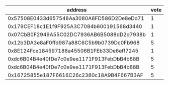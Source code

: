 address|vote|timestamp|signature
---|---|---|---
0x57508E0433d657548Aa3080A6FD586D2De8eDd71|1|1617711647|0x415952bc3cd59b49085cea2c7c766591989dd305ae991990b252df16211677324dcd0234cb82c155c95d925a5d7fef49873173a3d3328b5a536f22b7f2c7e54f1b
0x179CEF18c1E1f9F925A3C7084b600191568d3440|1|1617714891|0xb5dad133e6265f5b3ff3a8094c8477232243f02e13ab7b9e4f0ea8e24aa7cb4b0d4f3e8d634dcc235d94dea1f337a9c1b771b9d498c764743bda0afc0e4885d91c
0x07CbB0F2949A55C02DC7936AB6B5088dD2d7938b|1|1617717335|0x9a3f1d074be3dad614c34d8a52da6effd4d3996d979b528a7ca8be2c6b1c221f291975a7eda5b451018ebfd4d61d8d4c3174a1d264bf161a33d6a23451dfebca1b
0x12b3DA3e8aF0ffd987a88C6C5b9b0739Dc0Fb968|5|1617728440|0x2360526a0ede025168985638a5381cd92ee2d5418723269773dc598856678bd43c9a239aa336a23c06a6b11a6c4f5e53783df4fb5594038bf9ed440ea57f176e1b
0x8E124Fce184597188a45506B1FEb33De6eff7245|1|1617728983|0x5d923320b1302e3121ab1d0c1157537562c2d4984d937877b42dd84fad3986f50b1e7aa5c7b2d362bd509d70f9ed79644bb87aeee9bccdd953b34659a1bb994d1b
0xdc6B04B4e40fDe7c0e9ee1171F913FebDbB4b88B|5|1617732173|0x68d7616ee7eaad2e5aba5d07102cc95e06666256f6af70acaa02db87779b12e6040c4952120a7f12b4ed2f72d98da6f0ba16b05adc246ea1125e5819907169db1c
0xdc6B04B4e40fDe7c0e9ee1171F913FebDbB4b88B|5|1617732441|0xdb869061ed0c5ce916e8af1f1fdad07fdf81f708ee3cb763716a072c472727a26579503819480939a2298bfb0c1f3ea2c0346a90f02500cc1239b887a6344e0f1b
0x16725855e187F6616C26c2380c18A9B4F667B3AF|5|1617787879|0xad20d94f118a4fb8eef65957c041b50e0828ebb2b8c65aa35e2275321b51f18821ed2dfc69c7c1b59e917a88bb937be3b98ed7fd9a5c5f56ede0c22caae324211c